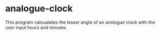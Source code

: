 # analogue-clock
This program calcualates the lesser angle of an anologue clock with the user input hours and minutes
